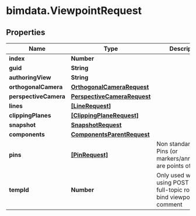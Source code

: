 # bimdata.ViewpointRequest

## Properties

Name | Type | Description | Notes
------------ | ------------- | ------------- | -------------
**index** | **Number** |  | [optional] 
**guid** | **String** |  | [optional] 
**authoringView** | **String** |  | [optional] 
**orthogonalCamera** | [**OrthogonalCameraRequest**](OrthogonalCameraRequest.md) |  | [optional] 
**perspectiveCamera** | [**PerspectiveCameraRequest**](PerspectiveCameraRequest.md) |  | [optional] 
**lines** | [**[LineRequest]**](LineRequest.md) |  | [optional] 
**clippingPlanes** | [**[ClippingPlaneRequest]**](ClippingPlaneRequest.md) |  | [optional] 
**snapshot** | [**SnapshotRequest**](SnapshotRequest.md) |  | [optional] 
**components** | [**ComponentsParentRequest**](ComponentsParentRequest.md) |  | [optional] 
**pins** | [**[PinRequest]**](PinRequest.md) | Non standard field. Pins (or markers/annotations) are points of interest | [optional] 
**tempId** | **Number** | Only used when using POST on the full-topic route to bind viewpoint with comment | [optional] 


